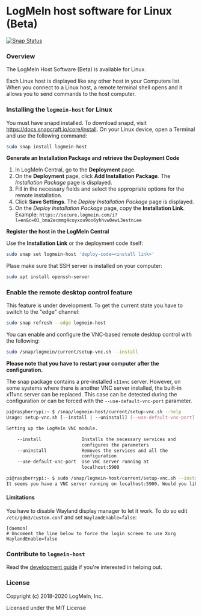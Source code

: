 LogMeIn host software for Linux (Beta)
======================================
[![Snap Status](https://build.snapcraft.io/badge/LogMeIn/logmein-linux-host.svg)](https://build.snapcraft.io/user/LogMeIn/logmein-linux-host)

### Overview

The LogMeIn Host Software (Beta) is available for Linux.  
  
Each Linux host is displayed like any other host in your Computers list. When you connect to a Linux host, a remote terminal shell opens and it allows you to send commands to the host computer.

### Installing the `logmein-host` for Linux

You must have snapd installed. To download snapd, visit https://docs.snapcraft.io/core/install.
On your Linux device, open a Terminal and use the following command:
```sh
sudo snap install logmein-host
```

**Generate an Installation Package and retrieve the Deployment Code**
1.  In LogMeIn Central, go to the **Deployment** page.
2.  On the **Deployment** page, click **Add Installation Package**. The _Installation Package_ page is displayed.
3.  Fill in the necessary fields and select the appropriate options for the remote installation.
4.  Click **Save Settings**. The _Deploy Installation Package_ page is displayed.
5.  On the _Deploy Installation Package_ page, copy the **Installation Link**.  
    Example: `https://secure.logmein.com/i?l=en&c=01_bma2ecmmg4coyxou9oo6yhhvw0ewi3estniee`

**Register the host in the LogMeIn Central**

Use the **Installation Link** or the deployment code itself:
```sh
sudo snap set logmein-host 'deploy-code=<install link>'
```

Plase make sure that SSH server is installed on your computer:
```sh
sudo apt install openssh-server
```

### Enable the remote desktop control feature

This feature is under development. To get the current state you have to switch to the "edge" channel:

```sh
sudo snap refresh --edge logmein-host
```

You can enable and configure the VNC-based remote desktop control with the following:
```sh
sudo /snap/logmein/current/setup-vnc.sh --install
```

**Please note that you have to restart your computer after the configuration.**

The snap package contains a pre-installed `x11vnc` server. However, on some systems where there is another VNC server
installed, the built-in x11vnc server can be replaced. This case can be detected during the configuration or can be forced with the `--use-default-vnc-port` parameter.

```sh
pi@raspberrypi:~ $ /snap/logmein-host/current/setup-vnc.sh --help
Usage: setup-vnc.sh [--install | --uninstall] [--use-default-vnc-port]

Setting up the LogMeIn VNC module.

    --install               Installs the necessary services and
                            configures the parameters
    --uninstall             Removes the services and all the
                            configuration
    --use-default-vnc-port  Use VNC server running at
                            localhost:5900

pi@raspberrypi:~ $ sudo /snap/logmein-host/current/setup-vnc.sh --install
It seems you have a VNC server running on localhost:5900. Would you like to use that? [yes/no] yes
```

#### Limitations
You have to disable Wayland display manager to let it work. To do so edit `/etc/gdm3/custom.conf` and set `WaylandEnable=false`:

```
[daemon]
# Uncoment the line below to force the login screen to use Xorg
WaylandEnable=false
```

### Contribute to `logmein-host`

Read the [development guide](DEVELOPMENT.md) if you're interested in helping out.

### License

Copyright (c) 2018-2020 LogMeIn, Inc.

Licensed under the MIT License
